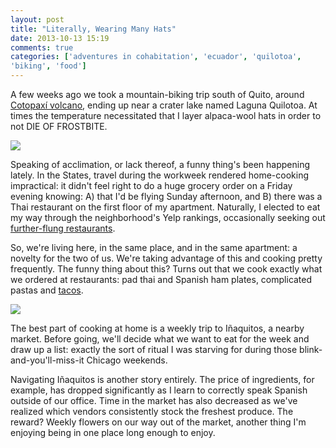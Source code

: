 ```yaml
---
layout: post
title: "Literally, Wearing Many Hats"
date: 2013-10-13 15:19
comments: true
categories: ['adventures in cohabitation', 'ecuador', 'quilotoa',
'biking', 'food']
---
```


A few weeks ago we took a mountain-biking trip south of Quito, around
[Cotopaxí volcano](http://instagram.com/p/fGS_gSBEra/), ending up near a crater lake named Laguna Quilotoa. At times the temperature necessitated that I layer alpaca-wool hats in order to
not DIE OF FROSTBITE.

<img src="{{ root_url }}/images/quilotoa_hats.jpg" />

Speaking of acclimation, or lack thereof, a funny thing's been happening
lately. In the States, travel during the workweek rendered
home-cooking impractical: it didn't feel right to do a huge grocery
order on a Friday evening knowing: A) that I'd be flying Sunday afternoon, and B)
there was a Thai restaurant on the first floor of my apartment. Naturally, I elected to eat my way through the neighborhood's Yelp rankings, occasionally seeking out [further-flung restaurants](http://www.chicagoreader.com/chicago/hipster-history-of-gentrification-bohemians-logan-square/Content?oid=11117198).

So, we're living here, in the same place, and in the same apartment: a
novelty for the two of us. We're taking advantage of this and
cooking pretty frequently. The funny thing about this? Turns out that we cook
exactly what we ordered at restaurants: pad thai and Spanish ham plates,
complicated pastas and [tacos]({{root_url}}/blog/2013/09/29/by-the-numbers).

<img src="{{ root_url }}/images/lilies_at_home.jpg" />

The best part of cooking at home is a weekly trip to Iñaquitos, a nearby market. Before going, we'll decide what we want to eat for the week and draw up a list: exactly the sort of ritual I was starving for during those blink-and-you'll-miss-it Chicago weekends.

Navigating Iñaquitos is another story entirely. The price of ingredients,
for example, has dropped significantly as I learn to correctly
speak Spanish outside of our office. Time in the market has also decreased as we've
realized which vendors consistently stock the freshest produce. The
reward? Weekly flowers on our way out of the market, another thing I'm
enjoying being in one place long enough to enjoy.


